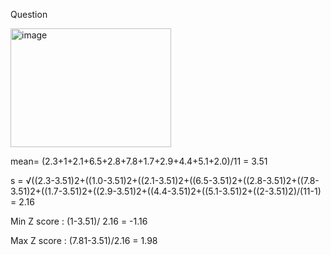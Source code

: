 Question

<img width="257" height="190" alt="image" src="https://github.com/user-attachments/assets/4afa3df4-6de5-4fcf-bb92-a0759a9fe3ac" />


mean= (2.3+1+2.1+6.5+2.8+7.8+1.7+2.9+4.4+5.1+2.0)/11
    = 3.51

s = √((2.3-3.51)2+((1.0-3.51)2+((2.1-3.51)2+((6.5-3.51)2+((2.8-3.51)2+((7.8-3.51)2+((1.7-3.51)2+((2.9-3.51)2+((4.4-3.51)2+((5.1-3.51)2+((2-3.51)2)/(11-1)
  = 2.16

  Min Z score : (1-3.51)/ 2.16 
              = -1.16

  Max Z score : (7.81-3.51)/2.16
              = 1.98
